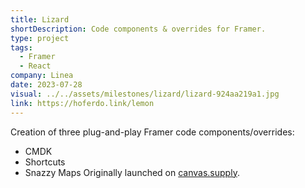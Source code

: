 ```yaml
---
title: Lizard
shortDescription: Code components & overrides for Framer.
type: project
tags:
  - Framer
  - React
company: Linea
date: 2023-07-28
visual: ../../assets/milestones/lizard/lizard-924aa219a1.jpg
link: https://hoferdo.link/lemon
---
```


Creation of three plug-and-play Framer code components/overrides: 
- CMDK
- Shortcuts
- Snazzy Maps
Originally launched on [canvas.supply](https://www.canvas.supply/).
